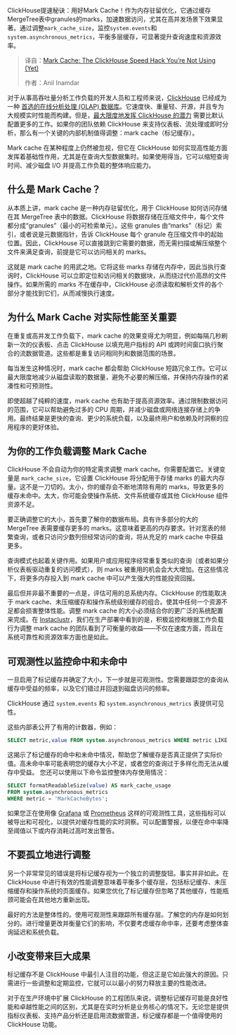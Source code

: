 
<!--
title: Mark Cache：你还没用上的ClickHouse速度秘诀
cover: https://cdn.thenewstack.io/media/2025/06/166b35cb-abstract.png
summary: ClickHouse提速秘诀：用好Mark Cache！作为内存驻留优化，它通过缓存MergeTree表中granules的marks，加速数据访问，尤其在高并发场景下效果显著。通过调整`mark_cache_size`，监控`system.events`和`system.asynchronous_metrics`，平衡多层缓存，可显著提升查询速度和资源效率。
-->

ClickHouse提速秘诀：用好Mark Cache！作为内存驻留优化，它通过缓存MergeTree表中granules的marks，加速数据访问，尤其在高并发场景下效果显著。通过调整`mark_cache_size`，监控`system.events`和`system.asynchronous_metrics`，平衡多层缓存，可显著提升查询速度和资源效率。

> 译自：[Mark Cache: The ClickHouse Speed Hack You’re Not Using (Yet)](https://thenewstack.io/mark-cache-the-clickhouse-speed-hack-youre-not-using-yet/)
> 
> 作者：Anil Inamdar

对于从事高吞吐量分析工作负载的开发人员和工程师来说，[ClickHouse](https://www.instaclustr.com/support/documentation/clickhouse/) 已经成为一种 [首选的在线分析处理 (OLAP) 数据库](https://thenewstack.io/clickhouse-rapidly-rivals-other-open-source-databases-in-active-contributors/)。它速度快、重量轻、开源，并且专为大规模实时性能而构建。但是，[最大限度地发挥 ClickHouse 的潜力](https://thenewstack.io/vector-search-without-the-lock-in-why-devs-like-clickhouse/) 需要比默认配置更多的工作。如果你的团队依赖 ClickHouse 来支持仪表板、流处理或即时分析，那么有一个关键的内部机制值得调整：mark cache（标记缓存）。

Mark cache 在某种程度上仍然被忽视，但它在 ClickHouse 如何实现高性能方面发挥着基础性作用，尤其是在查询大型数据集时。如果使用得当，它可以缩短查询时间、减少磁盘 I/O 并提高工作负载的整体响应能力。

## 什么是 Mark Cache？

从本质上讲，mark cache 是一种内存驻留优化，用于 ClickHouse 如何访问存储在其 MergeTree 表中的数据。ClickHouse 将数据存储在压缩文件中，每个文件都分成“granules”（最小的可检索单元）。这些 granules 由“marks”（标记）索引，或者说是元数据指针，告诉 ClickHouse 每个 granule 在压缩文件中的起始位置。因此，ClickHouse 可以直接跳到它需要的数据，而无需扫描或解压缩整个文件来满足查询，前提是它可以访问相关的 marks。

这就是 mark cache 的用武之地。它将这些 marks 存储在内存中，因此当执行查询时，ClickHouse 可以立即定位和访问相关的数据块，从而绕过代价高昂的文件操作。如果所需的 marks 不在缓存中，ClickHouse 必须读取和解析文件的各个部分才能找到它们，从而减慢执行速度。

## 为什么 Mark Cache 对实际性能至关重要

在重复或高并发工作负载下，mark cache 的效果变得尤为明显，例如每隔几秒刷新一次的仪表板、点击 ClickHouse 以填充用户指标的 API 或跨时间窗口执行聚合的流数据管道。这些都是重复访问相同列和数据范围的场景。

每当发生这种情况时，mark cache 都会帮助 ClickHouse 短路冗余工作。它可以最大限度地减少从磁盘读取的数据量，避免不必要的解压缩，并保持内存操作的紧凑性和可预测性。

即使超越了纯粹的速度，mark cache 也有助于提高资源效率。通过限制数据访问的范围，它可以帮助避免过多的 CPU 周期，并减少磁盘或网络连接存储上的争用。最终结果是更快的查询、更少的系统负载，以及最终用户和依赖及时洞察的应用程序的更好体验。

## 为你的工作负载调整 Mark Cache

ClickHouse 不会自动为你的特定需求调整 mark cache。你需要配置它。关键变量是 `mark_cache_size`，它设置 ClickHouse 将分配用于存储 marks 的最大内存量。这不是一刀切的。太小，你的缓存会不断地清除有用的 marks，导致更多的缓存未命中。太大，你可能会使操作系统、文件系统缓存或其他 ClickHouse 组件资源不足。

要正确调整它的大小，首先要了解你的数据布局。具有许多部分的大的 MergeTree 表需要缓存更多的 marks。这意味着更高的内存要求。针对宽表的频繁查询，或者只访问少数列但经常访问的查询，将从充足的 mark cache 中获益更多。

查询模式也起着关键作用。如果用户或应用程序经常重复类似的查询（或者如果分析仪表板驱动重复的访问模式），则 marks 被重用的机会会大大增加。在这些情况下，将更多内存投入到 mark cache 中可以产生强大的性能投资回报。

最后但并非最不重要的一点是，评估可用的总系统内存。ClickHouse 的性能取决于 mark cache、未压缩缓存和操作系统级别缓存的组合。使其中任何一个资源不足都会损害整体性能。调整 mark cache 的大小必须结合你的更广泛的系统配置来完成。在 [Instaclustr](https://www.instaclustr.com/)，我们在生产部署中看到的是，积极监控和根据工作负载行为调整 mark cache 的团队看到了可衡量的收益——不仅在速度方面，而且在系统可靠性和资源效率方面也是如此。

## 可观测性以监控命中和未命中

一旦启用了标记缓存并确定了大小，下一步就是可观测性。您需要跟踪您的查询从缓存中受益的频率，以及它们错过并回退到磁盘访问的频率。

ClickHouse 通过 `system.events` 和 `system.asynchronous_metrics` 表提供可见性。

这些内部表公开了有用的计数器，例如：

```sql
SELECT metric,value FROM system.asynchronous_metrics WHERE metric LIKE'Mark%'
```

这揭示了标记缓存的命中和未命中情况，帮助您了解缓存是否真正提供了实际价值。高未命中率可能表明您的缓存大小不足，或者您的查询过于多样化而无法从缓存中受益。
您还可以使用以下命令监控整体内存使用情况：

```sql
SELECT formatReadableSize(value) AS mark_cache_usage
FROM system.asynchronous_metrics
WHERE metric = 'MarkCacheBytes';
```

如果您正在使用像 [Grafana](https://grafana.com/) 或 [Prometheus](https://prometheus.io/) 这样的可观测性工具，这些指标可以被导出和可视化，以提供对缓存性能的实时洞察。可以配置警报，以便在命中率降至阈值以下或内存消耗过高时发出警告。

## 不要孤立地进行调整

另一个非常常见的错误是将标记缓存视为一个独立的调整旋钮。事实并非如此。在 ClickHouse 中进行有效的性能调整意味着平衡多个缓存层，包括标记缓存、未压缩缓存和操作系统的页面缓存。如果您优化了标记缓存但忽略了其他缓存，性能瓶颈可能会在其他地方重新出现。

最好的方法是整体性的。使用可观测性来跟踪所有缓存层。了解您的内存是如何划分的。进行增量更改并衡量它们的影响，不仅要考虑缓存命中率，还要考虑整体查询延迟和系统负载。

## 小改变带来巨大成果
标记缓存不是 ClickHouse 中最引人注目的功能，但这正是它如此强大的原因。只需进行一些调整和定期监控，它就可以以最小的努力释放主要的性能改进。

对于在生产环境中扩展 ClickHouse 的工程团队来说，调整标记缓存可能是良好性能和卓越性能之间的区别，尤其是在实时分析是业务核心的情况下。无论您是提供指标仪表板、支持产品分析还是启用流数据管道，标记缓存都是一个值得使用的 ClickHouse 功能。